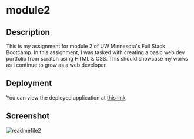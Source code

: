 # module2

## Description
This is my assignment for module 2 of UW Minnesota's Full Stack Bootcamp. In this assignment, I was tasked with creating a basic web dev portfolio from scratch using HTML & CSS. This should showcase my works as I continue to grow as a web developer.

## Deployment
You can view the deployed application at [this link](https://maxholzmann.github.io/module2/)

## Screenshot
![readmefile2](https://user-images.githubusercontent.com/16532491/199282555-dc0dcc53-75b8-4d14-94d3-15278122b204.PNG)
